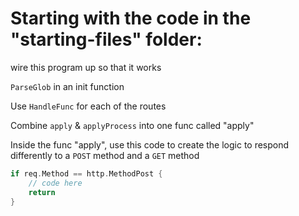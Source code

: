 # Starting with the code in the "starting-files" folder:

wire this program up so that it works

`ParseGlob` in an init function

Use `HandleFunc` for each of the routes

Combine `apply` & `applyProcess` into one func called "apply"

Inside the func "apply", use this code to create the logic to respond differently to a `POST` method and a `GET` method

```Go
if req.Method == http.MethodPost {
    // code here
    return
}
```